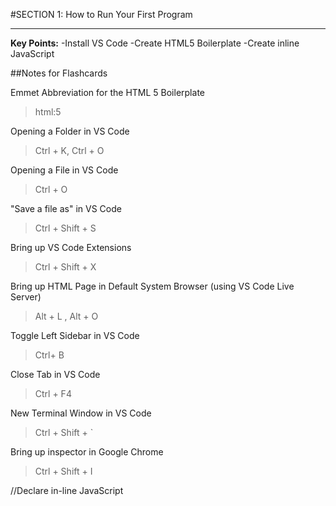 #SECTION 1: How to Run Your First Program
***

**Key Points:**
-Install VS Code
-Create HTML5 Boilerplate
-Create inline JavaScript

##Notes for Flashcards
 
Emmet Abbreviation for the HTML 5 Boilerplate
> html:5

Opening a Folder in VS Code
> Ctrl + K, Ctrl + O

Opening a File in VS Code
> Ctrl + O

"Save a file as" in VS Code
> Ctrl + Shift + S

Bring up VS Code Extensions
> Ctrl + Shift + X

Bring up HTML Page in Default System Browser (using VS Code Live Server)
> Alt + L , Alt + O

Toggle Left Sidebar in VS Code
> Ctrl+ B

Close Tab in VS Code
> Ctrl + F4

New Terminal Window in VS Code
> Ctrl + Shift + `

Bring up inspector in Google Chrome
>Ctrl + Shift + I

//Declare in-line JavaScript
<script type = {"text/javascript"}> (Cloze deletion)